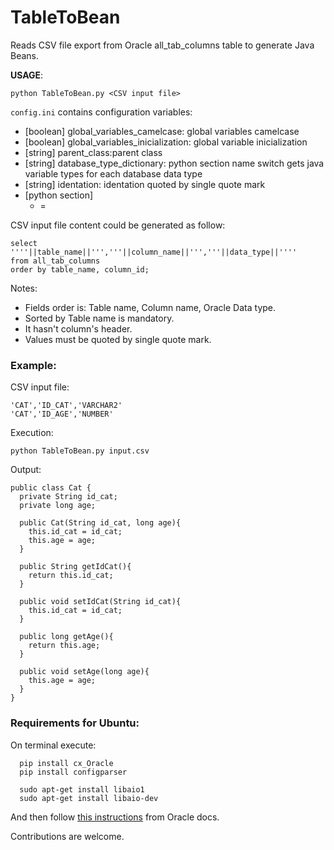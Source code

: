 # TableToBean
Reads CSV file export from Oracle all_tab_columns table to generate Java Beans.

**USAGE**:

```
python TableToBean.py <CSV input file>
```

```config.ini``` contains configuration variables:
  - [boolean] global_variables_camelcase: global variables camelcase
  - [boolean] global_variables_inicialization: global variable inicialization
  - [string] parent_class:parent class
  - [string] database_type_dictionary: python section name switch gets java variable types for each database data type
  - [string] identation: identation quoted by single quote mark
  - [python section]
    - <Database data type> = <Java Variable type>

CSV input file content could be generated as follow:

```
select ''''||table_name||''','''||column_name||''','''||data_type||''''
from all_tab_columns
order by table_name, column_id;
```

Notes:
  - Fields order is: Table name, Column name, Oracle Data type.
  - Sorted by Table name is mandatory.
  - It hasn't column's header.
  - Values must be quoted by single quote mark.

### Example:

CSV input file:
```
'CAT','ID_CAT','VARCHAR2'
'CAT','ID_AGE','NUMBER'
```

Execution:
```
python TableToBean.py input.csv
```

Output:
```
public class Cat {
  private String id_cat;
  private long age;

  public Cat(String id_cat, long age){
    this.id_cat = id_cat;
    this.age = age;
  }

  public String getIdCat(){
    return this.id_cat;
  }

  public void setIdCat(String id_cat){
    this.id_cat = id_cat;
  }

  public long getAge(){
    return this.age;
  }

  public void setAge(long age){
    this.age = age;
  }
}
```

### Requirements for Ubuntu:

On terminal execute:
```
  pip install cx_Oracle
  pip install configparser
  
  sudo apt-get install libaio1
  sudo apt-get install libaio-dev
```

And then follow [this instructions](https://oracle.github.io/odpi/doc/installation.html#linux) from Oracle docs.



Contributions are welcome.

